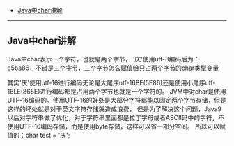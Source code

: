 - [Java中char讲解](#Java中char讲解)


-------------------------------------------------------------------------
## Java中char讲解

Java中char表示一个字符，也就是两个字节，
'庆'使用utf-8编码后为：e5ba86，不错是三个字节，三个字节怎么赋值给只占两个字节的char类型变量

其实'庆'使用utf-16进行编码无论是大尾序utf-16BE(5E86)还是使用小尾序utf-16LE(865E)进行编码都是占用两个字节也就是一个字符的。
JVM中对char是使用UTF-16编码的。使用UTF-16的好处是大部分字符都能以固定两个字节存储，但是这样的坏处就是对于英文字符存储就造成浪费，
但是为了解决这个问题，Java9以后对字符串做了优化，对于字符串里面都是拉丁字母或者ASCII码中的字符，不使用UTF-16编码存储，而是使用byte存储，这样可以省一部分空间。
所以可以赋值的：char test = '庆';


